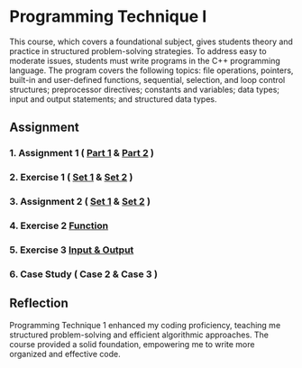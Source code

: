 # Programming Technique I
This course, which covers a foundational subject, gives students theory and practice in structured problem-solving strategies. To address easy to moderate issues, students must write programs in the C++ programming language. The program covers the following topics: file operations, pointers, built-in and user-defined functions, sequential, selection, and loop control structures; preprocessor directives; constants and variables; data types; input and output statements; and structured data types.


## Assignment 
### 1.  Assignment 1  ( [Part 1](https://github.com/TehRuQian/SECPH-Year1-Sem1/blob/main/Programming%20Technique%201/Assignment%201%20Part%201.pdf) & [Part 2](https://github.com/TehRuQian/SECPH-Year1-Sem1/blob/main/Programming%20Technique%201/Assignment%201%20Part%202.pdf) )
### 2. Exercise 1 ( [Set 1](https://github.com/TehRuQian/SECPH-Year1-Sem1/blob/main/Programming%20Technique%201/Set%201%20exercise%201.cpp) & [Set 2](https://github.com/TehRuQian/SECPH-Year1-Sem1/blob/main/Programming%20Technique%201/Set%202%20exercise%201.cpp) )
### 3. Assignment 2 ( [Set 1](https://github.com/TehRuQian/SECPH-Year1-Sem1/blob/main/Programming%20Technique%201/Assignment%202%20set1.cpp) & [Set 2](https://github.com/TehRuQian/SECPH-Year1-Sem1/blob/main/Programming%20Technique%201/assigment2set2.cpp) )

### 4. Exercise 2 [Function](https://github.com/TehRuQian/SECPH-Year1-Sem1/blob/main/Programming%20Technique%201/Lab%20exercise%205.cpp)
### 5. Exercise 3 [Input & Output](https://github.com/TehRuQian/SECPH-Year1-Sem1/blob/main/Programming%20Technique%201/Lab%20exercise%20InputOutput.cpp)
### 6. Case Study ( Case 2 & Case 3 ) 

## Reflection
  Programming Technique 1 enhanced my coding proficiency, teaching me structured problem-solving and efficient algorithmic approaches. The course provided a solid foundation, empowering me to write more organized and effective code.

